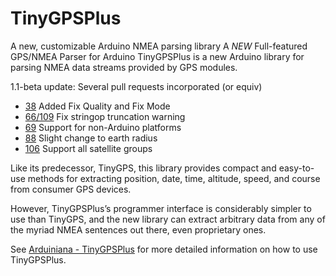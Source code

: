 # TinyGPSPlus

A new, customizable Arduino NMEA parsing library
A *NEW* Full-featured GPS/NMEA Parser for Arduino
TinyGPSPlus is a new Arduino library for parsing NMEA data streams provided by GPS modules.

1.1-beta update: Several pull requests incorporated (or equiv)

* [38](https://github.com/mikalhart/TinyGPSPlus/pull/38) Added Fix Quality and Fix Mode
* [66/109](https://github.com/mikalhart/TinyGPSPlus/pull/66) Fix stringop truncation warning
* [69](https://github.com/mikalhart/TinyGPSPlus/pull/69) Support for non-Arduino platforms
* [88](https://github.com/mikalhart/TinyGPSPlus/pull/88) Slight change to earth radius
* [106](https://github.com/mikalhart/TinyGPSPlus/pull/106) Support all satellite groups

Like its predecessor, TinyGPS, this library provides compact and easy-to-use methods for extracting position, date, time, altitude, speed, and course from consumer GPS devices.

However, TinyGPSPlus’s programmer interface is considerably simpler to use than TinyGPS, and the new library can extract arbitrary data from any of the myriad NMEA sentences out there, even proprietary ones.

See [Arduiniana - TinyGPSPlus](http://arduiniana.org/libraries/tinygpsplus/) for more detailed information on how to use TinyGPSPlus.

